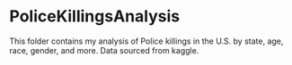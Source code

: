 # PoliceKillingsAnalysis
This folder contains my analysis of Police killings in the U.S. by state, age, race, gender, and more. Data sourced from kaggle.
